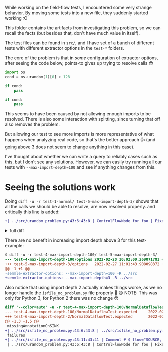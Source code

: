 While working on the field-flow tests, I encountered some very strange behavior. By moving some tests into a new file, they suddenly started working :O

This folder contains the artifacts from investigating this problem, so we can recall the facts (but besides that, don't have much value in itself).

The test files can be found in `src/`, and I have set of a bunch of different tests with different extractor options in the `test-*` folders.

The core of the problem is that in _some_ configuration of extractor options, after seeing the code below, points-to gives up trying to resolve calls :flushed:

```py
import os
cond = os.urandom(1)[0] > 128

if cond:
    pass

if cond:
    pass
```

This seems to have been caused by not allowing enough imports to be resolved. There is also some interaction with splitting, since turning that off also removes the problem.

But allowing our test to see more imports is more representative of what happens when analyzing real code, so that's the better approach :+1: (and going above 3 does not seem to change anything in this case).

I've thought about whether we can write a query to reliably cases such as this, but I don't see any solutions. However, we can easily try running all our tests with `--max-import-depth=100` and see if anything changes from this.

# Seeing the solutions work

Doing `diff -u -r test-1-normal/ test-5-max-import-depth-3/` shows that all the calls we should be able to resolve, are now resolved properly. and critically this line is added:

```diff
+| ../src/urandom_problem.py:43:6:43:8 | ControlFlowNode for foo | Fixed missing result:flow="SOURCE, l:-15 -> foo" |
```

<details>
<summary>full diff</summary>

```diff
diff '--color=auto' -u -r test-1-normal/NormalDataflowTest.expected test-5-max-import-depth-3/NormalDataflowTest.expected
--- test-1-normal/NormalDataflowTest.expected	2022-02-27 10:33:00.603882599 +0100
+++ test-5-max-import-depth-3/NormalDataflowTest.expected	2022-02-28 10:10:08.930743800 +0100
@@ -1,2 +1,3 @@
 missingAnnotationOnSINK
 failures
+| ../src/urandom_problem.py:43:6:43:8 | ControlFlowNode for foo | Fixed missing result:flow="SOURCE, l:-15 -> foo" |
diff '--color=auto' -u -r test-1-normal/options test-5-max-import-depth-3/options
--- test-1-normal/options	2022-02-27 10:36:51.124793909 +0100
+++ test-5-max-import-depth-3/options	2022-02-27 11:01:43.908098372 +0100
@@ -1 +1 @@
-semmle-extractor-options: --max-import-depth=1 -R ../src
+semmle-extractor-options: --max-import-depth=3 -R ../src
diff '--color=auto' -u -r test-1-normal/UnresolvedCalls.expected test-5-max-import-depth-3/UnresolvedCalls.expected
--- test-1-normal/UnresolvedCalls.expected	2022-02-28 10:09:19.213742437 +0100
+++ test-5-max-import-depth-3/UnresolvedCalls.expected	2022-02-28 10:10:08.638737921 +0100
@@ -0,0 +1,5 @@
+| ../src/isfile_no_problem.py:34:33:34:70 | Comment # $ unresolved_call=os.path.isfile(..) | Missing result:unresolved_call=os.path.isfile(..) |
+| ../src/urandom_no_if_no_problem.py:34:31:34:64 | Comment # $ unresolved_call=os.urandom(..) | Missing result:unresolved_call=os.urandom(..) |
+| ../src/urandom_problem.py:34:31:34:64 | Comment # $ unresolved_call=os.urandom(..) | Missing result:unresolved_call=os.urandom(..) |
+| ../src/urandom_problem.py:42:18:42:47 | Comment # $ unresolved_call=give_src() | Missing result:unresolved_call=give_src() |
+| ../src/urandom_problem.py:43:11:43:75 | Comment # $ unresolved_call=SINK(..) MISSING: flow="SOURCE, l:-15 -> foo" | Missing result:unresolved_call=SINK(..) |
diff '--color=auto' -u -r test-1-normal/UnresolvedPointsToCalls.expected test-5-max-import-depth-3/UnresolvedPointsToCalls.expected
--- test-1-normal/UnresolvedPointsToCalls.expected	2022-02-28 10:09:19.033738812 +0100
+++ test-5-max-import-depth-3/UnresolvedPointsToCalls.expected	2022-02-28 10:12:48.572752108 +0100
@@ -1,5 +1 @@
-| ../src/urandom_no_if_no_problem.py:34:8:34:20 | ../src/urandom_no_if_no_problem.py:34 | os.urandom(..) |
 | ../src/urandom_no_import_no_problem.py:34:8:34:20 | ../src/urandom_no_import_no_problem.py:34 | os.urandom(..) |
-| ../src/urandom_problem.py:34:8:34:20 | ../src/urandom_problem.py:34 | os.urandom(..) |
-| ../src/urandom_problem.py:42:7:42:16 | ../src/urandom_problem.py:42 | give_src() |
-| ../src/urandom_problem.py:43:1:43:9 | ../src/urandom_problem.py:43 | SINK(..) |
```

</details>

There are no benefit in increasing import depth above 3 for this test-example:

```diff
$ diff -u -r test-4-max-import-depth-100/ test-5-max-import-depth-3/
--- test-4-max-import-depth-100/options 2022-02-28 10:02:09.269071781 +0100
+++ test-5-max-import-depth-3/options   2022-02-27 11:01:43.908098372 +0100
@@ -1 +1 @@
-semmle-extractor-options: --max-import-depth=100 -R ../src
+semmle-extractor-options: --max-import-depth=3 -R ../src
```

Also notice that using import depth 2 actually makes things worse, as we no longer handle the `isfile_no_problem.py` file properly :facepalm: :sweat_smile: NOTE: This was only for Python 3, for Python 2 there was no change :flushed:

```diff
diff '--color=auto' -u -r test-4-max-import-depth-100/NormalDataflowTest.expected test-6-max-import-depth-2/NormalDataflowTest.expected
--- test-4-max-import-depth-100/NormalDataflowTest.expected     2022-02-28 10:10:02.206608379 +0100
+++ test-6-max-import-depth-2/NormalDataflowTest.expected       2022-02-28 10:10:13.882716665 +0100
@@ -1,3 +1,5 @@
 missingAnnotationOnSINK
+| ../src/isfile_no_problem.py:43:6:43:8 | ../src/isfile_no_problem.py:43 | ERROR, you should add `# $ MISSING: flow` annotation | foo |
 failures
+| ../src/isfile_no_problem.py:43:11:43:41 | Comment # $ flow="SOURCE, l:-15 -> foo" | Missing result:flow="SOURCE, l:-15 -> foo" |
 | ../src/urandom_problem.py:43:6:43:8 | ControlFlowNode for foo | Fixed missing result:flow="SOURCE, l:-15 -> foo" |
```
